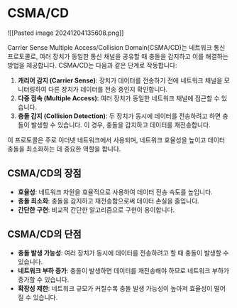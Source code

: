 # CSMA/CD

![[Pasted image 20241204135608.png]]

Carrier Sense Multiple Access/Collision Domain(CSMA/CD)는 네트워크 통신 프로토콜로, 여러 장치가 동일한 통신 채널을 공유할 때 충돌을 감지하고 이를 해결하는 방법을 제공합니다. CSMA/CD는 다음과 같은 단계로 작동합니다:

1. **캐리어 감지 (Carrier Sense)**: 장치가 데이터를 전송하기 전에 네트워크 채널을 모니터링하여 다른 장치가 데이터를 전송 중인지 확인합니다.
2. **다중 접속 (Multiple Access)**: 여러 장치가 동일한 네트워크 채널에 접근할 수 있습니다.
3. **충돌 감지 (Collision Detection)**: 두 장치가 동시에 데이터를 전송하려고 하면 충돌이 발생할 수 있습니다. 이 경우, 충돌을 감지하고 데이터를 재전송합니다.

이 프로토콜은 주로 이더넷 네트워크에서 사용되며, 네트워크 효율성을 높이고 데이터 충돌을 최소화하는 데 중요한 역할을 합니다.

## CSMA/CD의 장점

- **효율성**: 네트워크 자원을 효율적으로 사용하여 데이터 전송 속도를 높입니다.
- **충돌 최소화**: 충돌을 감지하고 재전송함으로써 데이터 손실을 줄입니다.
- **간단한 구현**: 비교적 간단한 알고리즘으로 구현이 용이합니다.

## CSMA/CD의 단점

- **충돌 발생 가능성**: 여러 장치가 동시에 데이터를 전송하려고 할 때 충돌이 발생할 수 있습니다.
- **네트워크 부하 증가**: 충돌이 발생하면 데이터를 재전송해야 하므로 네트워크 부하가 증가할 수 있습니다.
- **확장성 제한**: 네트워크 규모가 커질수록 충돌 발생 가능성이 높아져 효율성이 떨어질 수 있습니다.